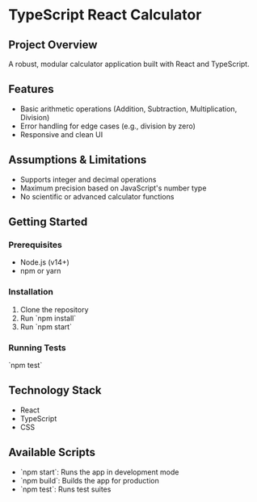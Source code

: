 # TypeScript React Calculator

## Project Overview
A robust, modular calculator application built with React and TypeScript.

## Features
- Basic arithmetic operations (Addition, Subtraction, Multiplication, Division)
- Error handling for edge cases (e.g., division by zero)
- Responsive and clean UI

## Assumptions & Limitations
- Supports integer and decimal operations
- Maximum precision based on JavaScript's number type
- No scientific or advanced calculator functions

## Getting Started

### Prerequisites
- Node.js (v14+)
- npm or yarn

### Installation
1. Clone the repository
2. Run \`npm install\`
3. Run \`npm start\`

### Running Tests
\`npm test\`

## Technology Stack
- React
- TypeScript
- CSS

## Available Scripts
- \`npm start\`: Runs the app in development mode
- \`npm build\`: Builds the app for production
- \`npm test\`: Runs test suites